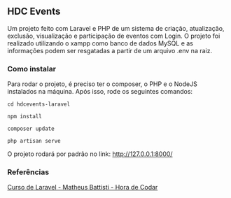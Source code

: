 ## HDC Events
Um projeto feito com Laravel e PHP de um sistema de criação, atualização, exclusão, visualização e participação de eventos com Login. O projeto foi realizado utilizando o xampp como banco de dados MySQL e as informações podem ser resgatadas a partir de um arquivo .env na raiz.

### Como instalar

Para rodar o projeto, é preciso ter o composer, o PHP e o NodeJS instalados na máquina. Após isso, rode os seguintes comandos:

```
cd hdcevents-laravel

npm install

composer update

php artisan serve
```

O projeto rodará por padrão no link: http://127.0.0.1:8000/

### Referências

[Curso de Laravel - Matheus Battisti - Hora de Codar](https://www.youtube.com/playlist?list=PLnDvRpP8BnewYKI1n2chQrrR4EYiJKbUG)
